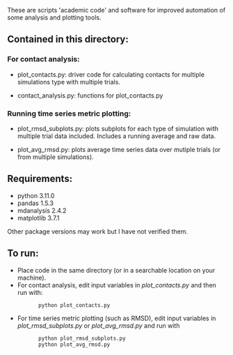 These are scripts 'academic code' and software for improved automation of some analysis 
and plotting tools. 

## Contained in this directory:

### For contact analysis:

* plot_contacts.py: driver code for calculating contacts for multiple simulations 
   type with multiple trials. 

* contact_analysis.py: functions for plot_contacts.py

### Running time series metric plotting:

* plot_rmsd_subplots.py: plots subplots for each type of simulation with multiple trial 
   data included. Includes a running average and raw data. 

* plot_avg_rmsd.py: plots average time series data over mutiple trials 
   (or from multiple simulations). 
   
## Requirements:

* python 3.11.0
* pandas 1.5.3
* mdanalysis  2.4.2
* matplotlib 3.7.1

Other package versions may work but I have not verified them. 

## To run:

* Place code in the same directory (or in a searchable location on your machine). 
* For contact analysis, edit input variables in _plot_contacts.py_ and then run with:
```
          python plot_contacts.py
```
* For time series metric plotting (such as RMSD), edit input variables in 
  _plot_rmsd_subplots.py_ or _plot_avg_rmsd.py_ and run with
```
          python plot_rmsd_subplots.py
          python plot_avg_rmsd.py
```
